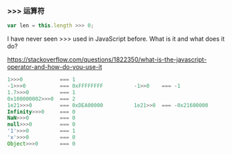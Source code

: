 ### >>> 运算符
``` javascript
var len = this.length >>> 0;
```
I have never seen >>> used in JavaScript before. 
What is it and what does it do?

https://stackoverflow.com/questions/1822350/what-is-the-javascript-operator-and-how-do-you-use-it

``` javascript
1>>>0            === 1
-1>>>0           === 0xFFFFFFFF          -1>>0    === -1
1.7>>>0          === 1
0x100000002>>>0  === 2
1e21>>>0         === 0xDEA00000          1e21>>0  === -0x21600000
Infinity>>>0     === 0
NaN>>>0          === 0
null>>>0         === 0
'1'>>>0          === 1
'x'>>>0          === 0
Object>>>0       === 0
``` 